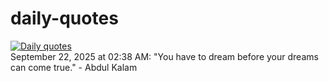 # daily-quotes
[![Daily quotes](https://github.com/ceepu8/daily-quotes/actions/workflows/daily-quote.yml/badge.svg)](https://github.com/ceepu8/daily-quotes/actions/workflows/daily-quote.yml)<br/>
September 22, 2025 at 02:38 AM: "You have to dream before your dreams can come true." - Abdul Kalam
